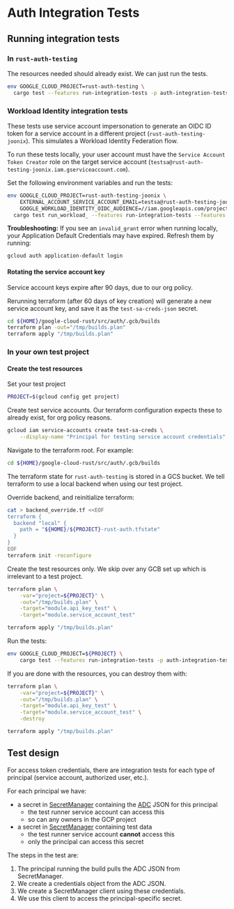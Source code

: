 # Auth Integration Tests

## Running integration tests

### In `rust-auth-testing`

The resources needed should already exist. We can just run the tests.

```sh
env GOOGLE_CLOUD_PROJECT=rust-auth-testing \
  cargo test --features run-integration-tests -p auth-integration-tests
```

### Workload Identity integration tests

These tests use service account impersonation to generate an OIDC ID token for a
service account in a different project (`rust-auth-testing-joonix`). This simulates
a Workload Identity Federation flow.

To run these tests locally, your user account must have the
`Service Account Token Creator` role on the target service account
(`testsa@rust-auth-testing-joonix.iam.gserviceaccount.com`).

Set the following environment variables and run the tests:

```sh
env GOOGLE_CLOUD_PROJECT=rust-auth-testing-joonix \
    EXTERNAL_ACCOUNT_SERVICE_ACCOUNT_EMAIL=testsa@rust-auth-testing-joonix.iam.gserviceaccount.com \
    GOOGLE_WORKLOAD_IDENTITY_OIDC_AUDIENCE=//iam.googleapis.com/projects/246645052938/locations/global/workloadIdentityPools/google-idp/providers/google-idp \
  cargo test run_workload_ --features run-integration-tests --features run-byoid-integration-tests -p auth-integration-tests
```

**Troubleshooting:** If you see an `invalid_grant` error when running locally,
your Application Default Credentials may have expired. Refresh them by running:

```sh
gcloud auth application-default login
```

#### Rotating the service account key

Service account keys expire after 90 days, due to our org policy.

Rerunning terraform (after 60 days of key creation) will generate a new service
account key, and save it as the `test-sa-creds-json` secret.

```sh
cd ${HOME}/google-cloud-rust/src/auth/.gcb/builds
terraform plan -out="/tmp/builds.plan"
terraform apply "/tmp/builds.plan"
```

### In your own test project

#### Create the test resources

Set your test project

```sh
PROJECT=$(gcloud config get project)
```

Create test service accounts. Our terraform configuration expects these to
already exist, for org policy reasons.

```sh
gcloud iam service-accounts create test-sa-creds \
    --display-name "Principal for testing service account credentials"
```

Navigate to the terraform root. For example:

```sh
cd ${HOME}/google-cloud-rust/src/auth/.gcb/builds
```

The terraform state for `rust-auth-testing` is stored in a GCS bucket. We tell
terraform to use a local backend when using our test project.

Override backend, and reinitialize terraform:

```sh
cat > backend_override.tf <<EOF
terraform {
  backend "local" {
    path = "${HOME}/${PROJECT}-rust-auth.tfstate"
  }
}
EOF
terraform init -reconfigure
```

Create the test resources only. We skip over any GCB set up which is irrelevant
to a test project.

```sh
terraform plan \
    -var="project=${PROJECT}" \
    -out="/tmp/builds.plan" \
    -target="module.api_key_test" \
    -target="module.service_account_test"

terraform apply "/tmp/builds.plan"
```

Run the tests:

```sh
env GOOGLE_CLOUD_PROJECT=${PROJECT} \
    cargo test --features run-integration-tests -p auth-integration-tests
```

If you are done with the resources, you can destroy them with:

```sh
terraform plan \
    -var="project=${PROJECT}" \
    -out="/tmp/builds.plan" \
    -target="module.api_key_test" \
    -target="module.service_account_test" \
    -destroy

terraform apply "/tmp/builds.plan"
```

## Test design

For access token credentials, there are integration tests for each type of
principal (service account, authorized user, etc.).

For each principal we have:

- a secret in [SecretManager] containing the [ADC] JSON for this principal
  - the test runner service account can access this
  - so can any owners in the GCP project
- a secret in [SecretManager] containing test data
  - the test runner service account **cannot** access this
  - only the principal can access this secret

The steps in the test are:

1. The principal running the build pulls the ADC JSON from SecretManager.
1. We create a credentials object from the ADC JSON.
1. We create a SecretManager client using these credentials.
1. We use this client to access the principal-specific secret.

[adc]: https://cloud.google.com/docs/authentication/application-default-credentials
[secretmanager]: https://cloud.google.com/security/products/secret-manager
